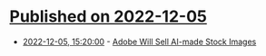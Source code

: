 # [Published on 2022-12-05](index.md)

* [2022-12-05, 15:20:00](https://tech.slashdot.org/story/22/12/05/1519250/adobe-will-sell-ai-made-stock-images?utm_source=rss1.0mainlinkanon&utm_medium=feed) - [Adobe Will Sell AI-made Stock Images](https://tech.slashdot.org/story/22/12/05/1519250/adobe-will-sell-ai-made-stock-images?utm_source=rss1.0mainlinkanon&utm_medium=feed)
